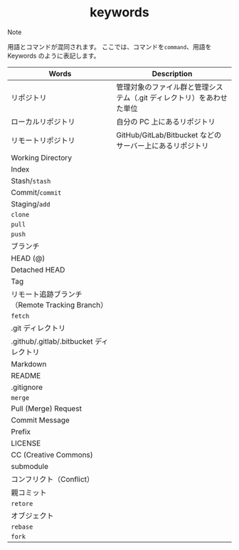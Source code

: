 <h1 align='center'> keywords </h1>

> [!NOTE]
> 用語とコマンドが混同されます。
> ここでは、コマンドを`command`、用語を Keywords のように表記します。

| Words | Description |
|-|-|
| リポジトリ | 管理対象のファイル群と管理システム（.git ディレクトリ）をあわせた単位 |
| ローカルリポジトリ | 自分の PC 上にあるリポジトリ |
| リモートリポジトリ | GitHub/GitLab/Bitbucket などのサーバー上にあるリポジトリ |
| Working Directory
| Index
| Stash/`stash`
| Commit/`commit`
| Staging/`add`
| `clone`
| `pull`
| `push`
| ブランチ
| HEAD (@)
| Detached HEAD
| Tag
| リモート追跡ブランチ（Remote Tracking Branch）
| `fetch`
| .git ディレクトリ
| .github/.gitlab/.bitbucket ディレクトリ
| Markdown
| README
| .gitignore
| `merge`
| Pull (Merge) Request
| Commit Message
| Prefix
| LICENSE
| CC (Creative Commons)
| submodule
| コンフリクト（Conflict）
| 親コミット
| `retore`
| オブジェクト
| `rebase`
| `fork`
